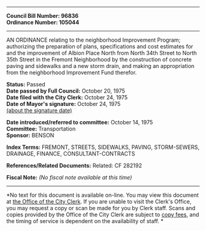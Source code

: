 * * * * *  
  
**Council Bill Number: [](#h0)[](#h2)96836**   
**Ordinance Number: 105044**  
  
* * * * *  
  
AN ORDINANCE relating to the neighborhood Improvement Program; authorizing the preparation of plans, specifications and cost estimates for and the improvement of Albion Place North from North 34th Street to North 35th Street in the Fremont Neighborhood by the construction of concrete paving and sidewalks and a new storm drain, and making an appropriation from the neighborhood Improvement Fund therefor.  
  
**Status:** Passed   
**Date passed by Full Council:** October 20, 1975   
**Date filed with the City Clerk:** October 24, 1975   
**Date of Mayor's signature:** October 24, 1975   
[(about the signature date)](/~public/approvaldate.htm)   
  
  
**Date introduced/referred to committee:** October 14, 1975   
**Committee:** Transportation   
**Sponsor:** BENSON   
  
**Index Terms:** FREMONT, STREETS, SIDEWALKS, PAVING, STORM-SEWERS, DRAINAGE, FINANCE, CONSULTANT-CONTRACTS  
  
**References/Related Documents:** Related: CF 282192  
  
**Fiscal Note:** *(No fiscal note available at this time)*  
  
* * * * *  
  
*No text for this document is available on-line. You may view this document at [the Office of the City Clerk](http://www.seattle.gov/leg/clerk/contactUs.htm). If you are unable to visit the Clerk's Office, you may request a copy or scan be made for you by Clerk staff. Scans and copies provided by the Office of the City Clerk are subject to [copy fees](http://clerk.seattle.gov/~public/clerkfees.htm), and the timing of service is dependent on the availability of staff. *  
  
  
